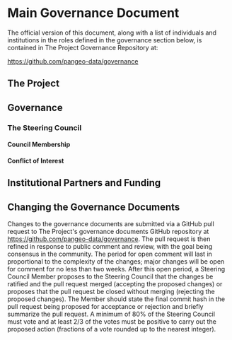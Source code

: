 # Main Governance Document

The official version of this document, along with a list of individuals and institutions in the
roles defined in the governance section below, is contained in The Project Governance Repository at:

https://github.com/pangeo-data/governance

## The Project

## Governance

### The Steering Council

#### Council Membership

#### Conflict of Interest

## Institutional Partners and Funding

## Changing the Governance Documents

Changes to the governance documents are submitted via a GitHub pull request to The Project's governance documents GitHub repository at https://github.com/pangeo-data/governance. The pull request is then refined in response to public comment and review, with the goal being consensus in the community. The period for open comment will last in proportional to the complexity of the changes; major changes will be open for comment for no less than two weeks. After this open period, a Steering Council Member proposes to the Steering Council that the changes be ratified and the pull request merged (accepting the proposed changes) or proposes that the pull request be closed without merging (rejecting the proposed changes). The Member should state the final commit hash in the pull request being proposed for acceptance or rejection and briefly summarize the pull request. A minimum of 80% of the Steering Council must vote and at least 2/3 of the votes must be positive to carry out the proposed action (fractions of a vote rounded up to the nearest integer).